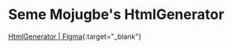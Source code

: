 # Seme Mojugbe's HtmlGenerator

[HtmlGenerator | Figma](https://www.figma.com/community/plugin/753195897635985866/htmlgenerator){:target="\_blank"}
